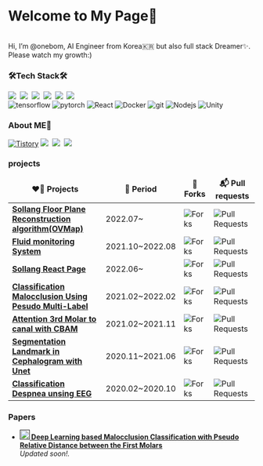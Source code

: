 <h1>Welcome to My Page👋</h1>
<p>
</br>  Hi, I’m @onebom, AI Engineer from Korea🇰🇷 but also full stack Dreamer✨.
</br> Please watch my growth:)
</p>

<h3>🛠Tech Stack🛠</h3>
<p>
  <img src="https://img.shields.io/badge/Python-3766AB?style=flat-square&logo=Python&logoColor=white"/></a>&nbsp 
  <img src="https://img.shields.io/badge/Java-007396?style=flat-square&logo=Java&logoColor=white"/></a>&nbsp 
  <img src="https://img.shields.io/badge/C++-00599C?style=flat-square&logo=C%2B%2B&logoColor=white"/></a>&nbsp 
  <img src="https://img.shields.io/badge/C-A8B9CC?style=flat-square&logo=C&logoColor=white"/></a>&nbsp 
  <img src="https://img.shields.io/badge/Javascript-ffb13b?style=flat-square&logo=javascript&logoColor=white"/></a>&nbsp 
  <img src="https://img.shields.io/badge/css-1572B6?style=flat-square&logo=css3&logoColor=white"/></a>&nbsp 
  <br>
  <img alt="tensorflow" src="https://img.shields.io/badge/-tensorflow-FF6F00?style=flat-square&logo=tensorflow&logoColor=white" />
  <img alt="pytorch" src="https://img.shields.io/badge/-pytorch-EE4C2C?style=flat-square&logo=pytorch&logoColor=white" />
  <img alt="React" src="https://img.shields.io/badge/-React-45b8d8?style=flat-square&logo=react&logoColor=white" />
  <img alt="Docker" src="https://img.shields.io/badge/-Docker-46a2f1?style=flat-square&logo=docker&logoColor=white" />
  <img alt="git" src="https://img.shields.io/badge/-Git-F05032?style=flat-square&logo=git&logoColor=white" />
  <img alt="Nodejs" src="https://img.shields.io/badge/-Nodejs-43853d?style=flat-square&logo=Node.js&logoColor=white" />
  <img alt="Unity" src="https://img.shields.io/badge/-Unity-FFFFFF?style=flat-square&logo=Unity&logoColor=black" />
</p>

<h3>About ME🌱</h3>
<p>
  <a href="https://bobjuk.tistory.com"><img alt="Tistory" src ="https://img.shields.io/badge/Tistory-black.svg?&style=for-the-badge"/></a>
  <a href="https://onebom.github.io"><img src="https://img.shields.io/badge/Github-181717?style=flat-square&logo=Github&logoColor=white&link=https://onebom.github.io"/></a>&nbsp
  <a href="https://www.instagram.com/wb_1205/"><img src="https://img.shields.io/badge/Instagram-E4405F?style=flat-square&logo=Instagram&logoColor=white&link=https://www.instagram.com/wb_1205/"/></a>&nbsp
  <a href="mailto:bomsister@gmail.com"><img src="https://img.shields.io/badge/Gmail-d14836?style=flat-square&logo=Gmail&logoColor=white&link=bomsister@gmail.com"/></a>
</p>


<h3>projects</h3>

<table>
  <thead align="center">
    <tr border: none;>
      <td><b> ❤️‍🔥 Projects</b></td>
      <td><b> 📅 Period</b></td>
      <td><b> 🔰 Forks</b></td>
      <td><b> 📬 Pull requests</b></td>
    </tr>
  </thead>
  <tbody>
    <tr>
      <td><a href="https://github.com/onebom/Sollang_OVMap"><b>Sollang Floor Plane Reconstruction algorithm(OVMap)</b></a></td>
      <td>2022.07~</td>
      <td><img alt="Forks" src="https://img.shields.io/github/forks/onebom/Sollang_OVMap?style=flat-square&labelColor=343b41"/></td>
      <td><img alt="Pull Requests" src="https://img.shields.io/github/issues-pr/onebom/Sollang_OVMap?style=flat-square&labelColor=343b41"/></td>
    </tr>
    <tr>
      <td><a href=""><b>Fluid monitoring System</b></a></td>
      <td>2021.10~2022.08</td>
      <td><img alt="Forks" src="https://img.shields.io/github/forks/onebom/?style=flat-square&labelColor=343b41"/></td>
      <td><img alt="Pull Requests" src="https://img.shields.io/github/issues-pr/onebom/?style=flat-square&labelColor=343b41"/></td>
    </tr>
    <tr>
      <td><a href="https://github.com/onebom/Sollang_React_WebPage"><b>Sollang React Page</b></a></td>
      <td>2022.06~</td>
      <td><img alt="Forks" src="https://img.shields.io/github/forks/onebom/Sollang_React_WebPage?style=flat-square&labelColor=343b41"/></td>
      <td><img alt="Pull Requests" src="https://img.shields.io/github/issues-pr/onebom/Sollang_React_WebPage?style=flat-square&labelColor=343b41"/></td>
    </tr>
    <tr>
      <td><a href="https://github.com/dsaint31x/DentisAI/tree/master/Malocclusion_"><b>Classification Malocclusion Using Pesudo Multi-Label</b></a></td>
      <td>2021.02~2022.02</td>
      <td><img alt="Forks" src="https://img.shields.io/github/forks/dsaint31x/DentisAI?style=flat-square&labelColor=343b41"/></td>
      <td><img alt="Pull Requests" src="https://img.shields.io/github/issues-pr/dsaint31x/DentisAI?style=flat-square&labelColor=343b41"/></td>
    </tr>
    <tr>
      <td><a href="https://github.com/onebom/Dental-3rd_molar_to_canal"><b>Attention 3rd Molar to canal with CBAM</b></a></td>
      <td>2021.02~2021.11</td>
      <td><img alt="Forks" src="https://img.shields.io/github/forks/onebom/Dental-3rd_molar_to_canal?style=flat-square&labelColor=343b41"/></td>
      <td><img alt="Pull Requests" src="https://img.shields.io/github/issues-pr/onebom/Dental-3rd_molar_to_canal?style=flat-square&labelColor=343b41"/></td>
    </tr>
    <tr>
      <td><a href="https://github.com/dsaint31x/DentisAI/tree/master/Cephalogram_"><b>Segmentation Landmark in Cephalogram with Unet</b></a></td>
      <td>2020.11~2021.06</td>
      <td><img alt="Forks" src="https://img.shields.io/github/forks/dsaint31x/DentisAI?style=flat-square&labelColor=343b41"/></td>
      <td><img alt="Pull Requests" src="https://img.shields.io/github/issues-pr/dsaint31x/DentisAI?style=flat-square&labelColor=343b41"/></td>
    </tr>
    <tr>
      <td><a href="https://github.com/onebom/ML_EEG"><b>Classification Despnea unsing EEG</b></a></td>
      <td>2020.02~2020.10</td>
      <td><img alt="Forks" src="https://img.shields.io/github/forks/onebom/ML_EEG?style=flat-square&labelColor=343b41"/></td>
      <td><img alt="Pull Requests" src="https://img.shields.io/github/issues-pr/onebom/ML_EEG?style=flat-square&labelColor=343b41"/></td>
    </tr>

  </tbody>
</table>
<h3>Papers</h3>
<ul>
  <li><a href=""><b><img src="https://emojipedia-us.s3.dualstack.us-west-1.amazonaws.com/thumbs/240/apple/237/fire_1f525.png" width="20" alt="new" /> Deep Learning based Malocclusion Classification with Pseudo Relative Distance between the First Molars</b></a><br/><i>Updated soon!.</i></li>
</ul>

<!---
onebom/onebom is a ✨ special ✨ repository because its `README.md` (this file) appears on your GitHub profile.
You can click the Preview link to take a look at your changes.
--->
